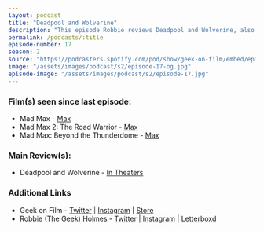 ```yaml
---
layout: podcast
title: "Deadpool and Wolverine"
description: "This episode Robbie reviews Deadpool and Wolverine, also first time watches of the first three Max Max Saga films."
permalink: /podcasts/:title
episode-number: 17
season: 2
source: "https://podcasters.spotify.com/pod/show/geek-on-film/embed/episodes/S2-E17---Deadpool-and-Wolverine-e2mt0bu"
image: "/assets/images/podcast/s2/episode-17-og.jpg"
episode-image: "/assets/images/podcast/s2/episode-17.jpg"
---
```

<h3>Film(s) seen since last episode:</h3>
<ul>
 <li>Mad Max - <a href="https://www.max.com/movies/mad-max/1d3e11fa-a382-4e4f-8bc4-197d4768a45b">Max</a>
</li>
 <li>Mad Max 2: The Road Warrior - <a href="https://www.max.com/movies/mad-max-2-the-road-warrior/3a64fb9d-6e54-40b4-bdc7-815142ba3285">Max</a>
</li>
  <li>Mad Max: Beyond the Thunderdome - <a href="https://www.max.com/movies/mad-max-beyond-thunderdome/59b8763f-7c35-48aa-bfad-2207c9c93beb">Max</a>
</li>
</ul>
<h3>Main Review(s):</h3>
<ul><li>Deadpool and Wolverine - <a href="https://www.marvel.com/movies/deadpool-and-wolverine">In Theaters</a>
</li>
</ul>
<h3>Additional Links</h3>
<ul>
  <li>Geek on Film - <a href="https://twitter.com/geekonfilmcom">Twitter</a> | <a href="https://www.instagram.com/geekonfilmcom/">Instagram</a> | <a href="https://www.geekonfilm.shop/">Store</a></li>
  <li>Robbie (The Geek) Holmes - <a href="https://twitter.com/robbiethegeek">Twitter</a> | <a href="https://www.instagram.com/robbiethegeek/">Instagram</a> | <a href="https://letterboxd.com/robbiethegeek/">Letterboxd</a></li>
</ul>